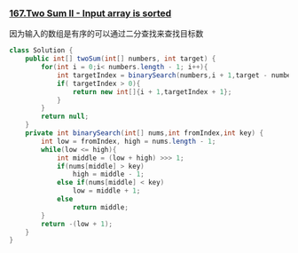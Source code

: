 ### [167.Two Sum II - Input array is sorted](https://leetcode.com/problems/two-sum-ii-input-array-is-sorted/)

因为输入的数组是有序的可以通过二分查找来查找目标数

```java
class Solution {
    public int[] twoSum(int[] numbers, int target) {
        for(int i = 0;i< numbers.length - 1; i++){
            int targetIndex = binarySearch(numbers,i + 1,target - numbers[i]);
            if( targetIndex > 0){
                return new int[]{i + 1,targetIndex + 1};
            }
        }
        return null;
    }
    private int binarySearch(int[] nums,int fromIndex,int key) {
        int low = fromIndex, high = nums.length - 1;
        while(low <= high){
            int middle = (low + high) >>> 1;
            if(nums[middle] > key)
                high = middle - 1;
            else if(nums[middle] < key)
                low = middle + 1;
            else
                return middle;
        }
        return -(low + 1);
    }
}
```